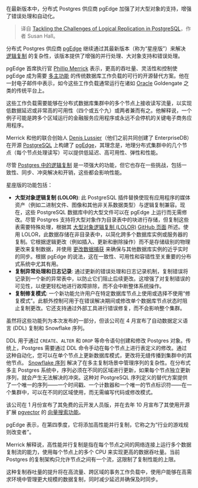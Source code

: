 
<!--
title: 解决PostgreSQL逻辑复制的挑战
cover: https://cdn.thenewstack.io/media/2024/08/a1e52279-global.jpg
-->

在最新版本中，分布式 Postgres 供应商 pgEdge 加强了对大型对象的支持，增强了错误处理和自动化。

> 译自 [Tackling the Challenges of Logical Replication in PostgreSQL](https://thenewstack.io/tackling-the-challenges-of-logical-replication-in-postgresql/)，作者 Susan Hall。

分布式 Postgres 供应商 [pgEdge](https://thenewstack.io/startup-pgedge-tackles-the-distributed-edge-with-postgres/) 继续通过其最新版本（称为“星座版”）来解决 [逻辑复制](https://thenewstack.io/heres-when-to-use-write-ahead-log-and-logical-replication-in-database-systems/) 的复杂性，该版本提供了增强的并行处理、大对象支持和错误处理。

pgEdge 首席执行官 [Phillip Merrick](https://www.linkedin.com/in/phillipmerrick/) 表示，更高的吞吐量、灵活性和控制使 pgEdge 成为需要 [多主功能](https://www.pgedge.com/solutions/benefit/multi-master) 的传统数据库工作负载的可行的开源替代方案。他在一封电子邮件中表示，如今这些工作负载通常运行在诸如 [Oracle](https://developer.oracle.com/?utm_content=inline+mention) Goldengate 之类的传统平台上。

这些工作负载需要能够在分布式数据库集群中的多个节点上接收读写流量，以实现低数据延迟或非常高的可用性（四个或五个九）或两者兼而有之。他解释说，一个例子可能是跨多个区域运行的金融服务应用程序或永远不会停机的关键电子商务应用程序。

Merrick 和他的联合创始人 [Denis Lussier](https://www.linkedin.com/in/denislussier/)（他们之前共同创建了 EnterpriseDB）在开源 [PostgreSQL](https://thenewstack.io/postgresql-takes-a-new-turn/) 上构建了 [pgEdge](https://www.pgedge.com/)，其理念是，地理分布式集群中的几个节点（每个节点处理读写）可以提供低延迟、高可用性、弹性和性能。

尽管 [Postgres 中的逻辑复制](https://www.pgedge.com/blog/logical-replication-features-in-pg-17) 是一项强大的功能，但它也存在一些挑战，包括一致性、同步、冲突解决和开销，这些都会影响性能。

星座版的功能包括：

* **大型对象逻辑复制 (LOLOR)**: 此 PostgreSQL 插件替换使现有应用程序的媒体资产（例如二进制文件、图像和其他非关系数据类型）与逻辑复制兼容。现在，这些 PostgreSQL 数据库中的大型文件可以在 pgEdge 上运行而无需修改。尽管 Postgres 支持将大型对象作为目录表中的块进行存储，但复制这些表需要特殊处理，根据其 [大型对象逻辑复制 (LOLOR)](https://www.pgedge.com/blog/pgedge-platform-support-for-large-object-logical-replication) [GitHub 页面](https://github.com/pgEdge/lolor) 所述。使用 LOLOR，此数据存储在非目录表中，以简化跨多个数据库实例或服务器的复制。它根据逻辑更改（例如插入、更新和删除操作）而不是存储级别的物理更改来复制数据，并使用 [更改数据捕获](https://thenewstack.io/real-time-data-access-across-highly-distributed-environments/) 来确保与其他数据库实例的近乎实时的同步。根据 pgEdge 的说法，这在一致性、可用性和容错性至关重要的分布式系统中尤其有用。
* **复制异常处理和日志记录**: 通过更新的错误处理和日志记录机制，复制错误将记录到一个新的异常表中，以防止它们阻止后续更改。这增强了对复制错误的可见性，以便更轻松地进行故障排除，而不会中断整体系统操作。
* **复制修复模式**: 一个新功能允许用户在特定数据库节点上使用或选择不使用“修复模式”。此额外控制可用于在错误解决期间或修改单个数据库节点状态时阻止复制更改。它还支持通过外部工具进行错误修复，而不会影响整个集群。

虽然将这些功能列为本次发布的一部分，但该公司在 4 月宣布了自动数据定义语言 (DDL) 复制和 Snowflake 序列。

DDL 用于通过 `CREATE`、`ALTER` 和 `DROP` 等命令语句创建和修改 Postgres 对象。传统上，Postgres 需要通过 DDL 命令手动在每个节点上进行表定义的修改。通过这种自动化，您可以在单个节点上更新数据库模式，更改将无缝传播到集群中的其他节点。
[Snowflake 序列](https://docs.pgedge.com/platform/advanced/snowflake#snowflake-sequences) 解决了在多主复制场景中管理序列的复杂性。在分布式多主 Postgres 系统中，序列必须在不同的区域进行更新，如果每个节点独立更新序列，就会产生无法解决的冲突。这种对 PostgreSQL 序列定义的替代方案提供了一个唯一的序列——一个时间戳、一个计数器和一个唯一的节点标识符——在一个集群中，可以在不同的区域使用，而无需编写代码或修改模式。

该公司在 1 月份宣布了其免费的云开发人员版，并在去年 10 月宣布了其使用开源扩展 [pgvector](https://thenewstack.io/postgres-is-now-a-vector-database-too/) 的 [向量搜索功能](https://thenewstack.io/extension-pgvector-makes-pgedge-a-distributed-vector-database/)。

pgEdge 表示，在第四季度，它将添加高性能并行复制，它称之为“行业的游戏规则改变者”。

Merrick 解释说，高性能并行复制是指在每个节点之间的网络连接上运行多个数据复制流的能力，使用每个节点上的多个 CPU 来实现更高的数据吞吐量。当前 Postgres 的复制架构只允许节点之间有一个流，这限制了复制性能的上限。

这种复制吞吐量的提升将在高流量、跨区域的事务工作负载中，使用户能够在高需求环境中管理更大规模的数据复制，同时减少延迟并确保及时同步。

